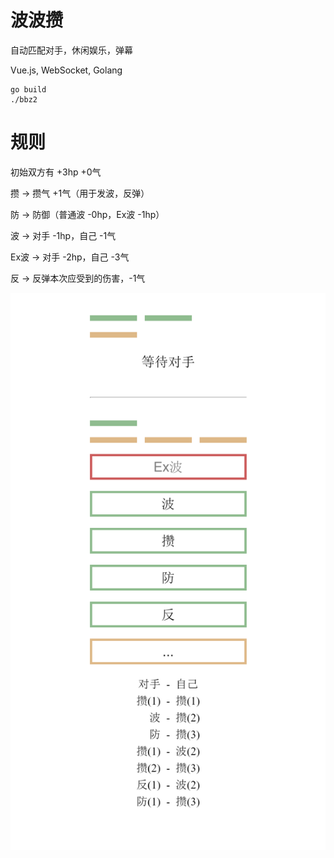 # 波波攒

自动匹配对手，休闲娱乐，弹幕

Vue.js, WebSocket, Golang

    go build
    ./bbz2

# 规则

初始双方有 +3hp +0气

攒 -> 攒气 +1气（用于发波，反弹）

防 -> 防御（普通波 -0hp，Ex波 -1hp）

波 -> 对手 -1hp，自己 -1气

Ex波 -> 对手 -2hp，自己 -3气

反 -> 反弹本次应受到的伤害，-1气

![](bbz.png)
